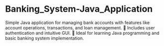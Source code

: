 # Banking_System-Java_Application
Simple Java application for managing bank accounts with features like account operations, transactions, and loan management. 🔐 Includes user authentication and intuitive GUI. 🚀 Ideal for learning Java programming and basic banking system implementation.
